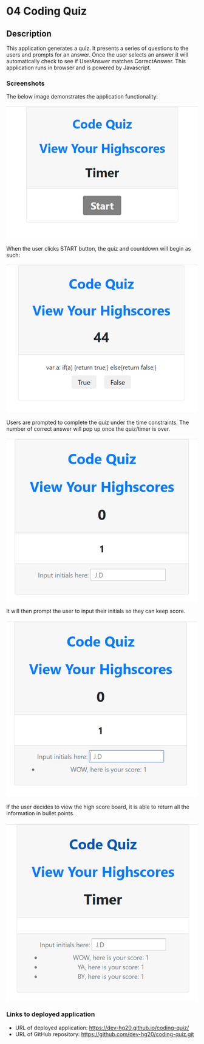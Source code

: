 # 04 Coding Quiz

## Description

This application generates a quiz. It presents a series of questions to the users and prompts for an answer. Once the user selects an answer it will automatically check to see if UserAnswer matches CorrectAnswer. This application runs in browser and is powered by Javascript.

### Screenshots

The below image demonstrates the application functionality:

![interface](/Assets/image/interface.png)

When the user clicks START button, the quiz and countdown will begin as such:

![quiz demo](/Assets/image/quiz-begins.PNG)

Users are prompted to complete the quiz under the time constraints. The number of correct answer will pop up once the quiz/timer is over.

![your score demo](/Assets/image/your-score.PNG)

It will then prompt the user to input their initials so they can keep score.

![initial and score demo](/Assets/image/storing-initial-and-score.PNG)

If the user decides to view the high score board, it is able to return all the information in bullet points.

![returning-local-storage demo](/Assets/image/returning-local-storage.PNG)

### Links to deployed application

- URL of deployed application: https://dev-hg20.github.io/coding-quiz/
- URL of GitHub repository: https://github.com/dev-hg20/coding-quiz.git
